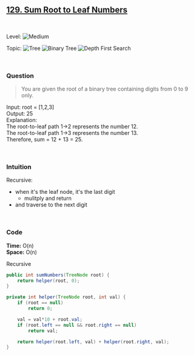 ## [129. Sum Root to Leaf Numbers](https://leetcode.com/problems/sum-root-to-leaf-numbers/)

<br>

Level:
![Medium](https://img.shields.io/badge/-Medium-ff8000)

Topic:
![Tree](https://img.shields.io/badge/-Tree-70db70)
![Binary Tree](https://img.shields.io/badge/-Binary_Tree-5cd65c)
![Depth First Search](https://img.shields.io/badge/-Depth_First_Search-47d147)

<!---
Similar Problem:

- [](.md)
--->

<br>

### Question

> You are given the root of a binary tree containing digits from 0 to 9 only.

Input: root = [1,2,3]  
Output: 25  
Explanation:  
The root-to-leaf path 1->2 represents the number 12.  
The root-to-leaf path 1->3 represents the number 13.  
Therefore, sum = 12 + 13 = 25.

<br>

### Intuition

Recursive:

- when it's the leaf node, it's the last digit
  - mulitply and return
- and traverse to the next digit

<br>

### Code

**Time:** O(n)  
**Space:** O(n)

Recursive

```java
public int sumNumbers(TreeNode root) {
    return helper(root, 0);
}

private int helper(TreeNode root, int val) {
    if (root == null)
        return 0;

    val = val*10 + root.val;
    if (root.left == null && root.right == null)
        return val;

    return helper(root.left, val) + helper(root.right, val);
}
```
